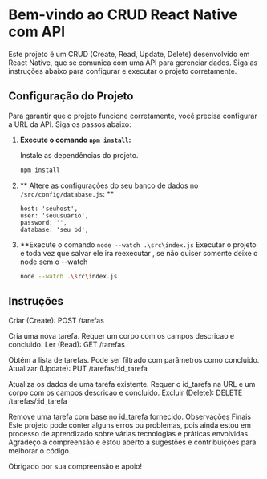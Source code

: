 # Bem-vindo ao CRUD React Native com API

Este projeto é um CRUD (Create, Read, Update, Delete) desenvolvido em React Native, que se comunica com uma API para gerenciar dados. Siga as instruções abaixo para configurar e executar o projeto corretamente.

## Configuração do Projeto

Para garantir que o projeto funcione corretamente, você precisa configurar a URL da API. Siga os passos abaixo:

1. **Execute o comando `npm install`:**

   Instale as dependências do projeto.

   ```bash
   npm install
   ```

2. ** Altere as configurações do seu banco de dados no `/src/config/database.js`: **
    ```
    host: 'seuhost', 
    user: 'seuusuario', 
    password: '',
    database: 'seu_bd',
    
    ```
3. **Execute o comando `node --watch .\src\index.js`
    Executar o projeto e toda vez que salvar ele ira reexecutar , se não quiser somente deixe o node sem o --watch

    ```bash
   node --watch .\src\index.js
   ```

## Instruções

Criar (Create): POST /tarefas

Cria uma nova tarefa.
Requer um corpo com os campos descricao e concluido.
Ler (Read): GET /tarefas

Obtém a lista de tarefas. Pode ser filtrado com parâmetros como concluido.
Atualizar (Update): PUT /tarefas/:id_tarefa

Atualiza os dados de uma tarefa existente.
Requer o id_tarefa na URL e um corpo com os campos descricao e concluido.
Excluir (Delete): DELETE /tarefas/:id_tarefa

Remove uma tarefa com base no id_tarefa fornecido.
Observações Finais
Este projeto pode conter alguns erros ou problemas, pois ainda estou em processo de aprendizado sobre várias tecnologias e práticas envolvidas. Agradeço a compreensão e estou aberto a sugestões e contribuições para melhorar o código.


Obrigado por sua compreensão e apoio!